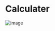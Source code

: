 # Calculater
![image](https://user-images.githubusercontent.com/63727735/201649344-eab6d4e5-dfb5-4f08-a0a1-911937e0bbef.png)

